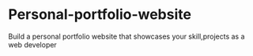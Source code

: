 # Personal-portfolio-website
Build a personal portfolio website that showcases your skill,projects as a web developer

